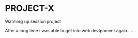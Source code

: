 # PROJECT-X
Warming up session project

After a long time i was able to get into web devlpoment again.....
